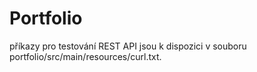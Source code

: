 # Portfolio

příkazy pro testování REST API jsou k dispozici v souboru portfolio/src/main/resources/curl.txt.